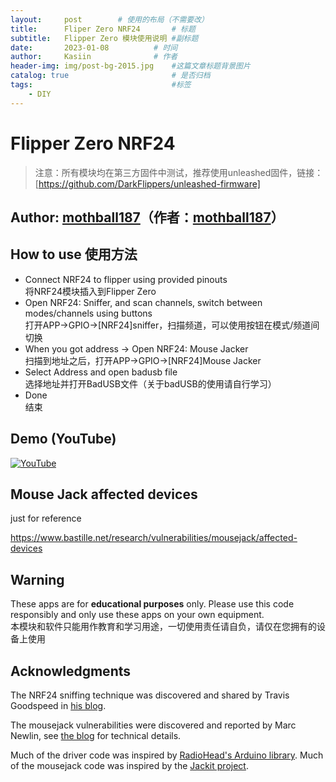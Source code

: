 ```yaml
---
layout:     post   		# 使用的布局（不需要改）
title:      Fliper Zero NRF24		# 标题 
subtitle:   Flipper Zero 模块使用说明 #副标题
date:       2023-01-08			# 时间
author:     Kasiin 				# 作者
header-img: img/post-bg-2015.jpg 	#这篇文章标题背景图片
catalog: true 						# 是否归档
tags:								#标签
    - DIY
---
```

# Flipper Zero NRF24

>注意：所有模块均在第三方固件中测试，推荐使用unleashed固件，链接：[https://github.com/DarkFlippers/unleashed-firmware]

## Author: [mothball187](https://github.com/mothball187/flipperzero-nrf24/tree/main/mousejacker)（作者：[mothball187](https://github.com/mothball187/flipperzero-nrf24/tree/main/mousejacker)）


## How to use 使用方法
- Connect NRF24 to flipper using provided pinouts   
  将NRF24模块插入到Flipper Zero
- Open NRF24: Sniffer, and scan channels, switch between modes/channels using buttons   
  打开APP->GPIO->[NRF24]sniffer，扫描频道，可以使用按钮在模式/频道间切换
- When you got address -> Open NRF24: Mouse Jacker   
  扫描到地址之后，打开APP->GPIO->[NRF24]Mouse Jacker
- Select Address and open badusb file   
  选择地址并打开BadUSB文件（关于badUSB的使用请自行学习）
- Done  
  结束

## Demo (YouTube)
[![YouTube](https://img.youtube.com/vi/C5hbyAjuU4k/0.jpg)](https://www.youtube.com/watch?v=C5hbyAjuU4k)

## Mouse Jack affected devices
just for reference  

https://www.bastille.net/research/vulnerabilities/mousejack/affected-devices


## Warning
These apps are for **educational purposes** only. Please use this code responsibly and only use these apps on your own equipment.  
本模块和软件只能用作教育和学习用途，一切使用责任请自负，请仅在您拥有的设备上使用

## Acknowledgments
The NRF24 sniffing technique was discovered and shared by Travis Goodspeed in [his blog](http://travisgoodspeed.blogspot.com/2011/02/promiscuity-is-nrf24l01s-duty.html).

The mousejack vulnerabilities were discovered and reported by Marc Newlin, see [the blog](https://www.bastille.net/research/vulnerabilities/mousejack/technical-details) for technical details.

Much of the driver code was inspired by [RadioHead's Arduino library](https://www.airspayce.com/mikem/arduino/RadioHead/classRH__NRF24.html).
Much of the mousejack code was inspired by the [Jackit project](https://github.com/insecurityofthings/jackit).

